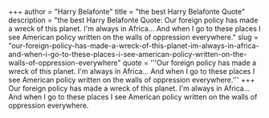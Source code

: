 +++
author = "Harry Belafonte"
title = "the best Harry Belafonte Quote"
description = "the best Harry Belafonte Quote: Our foreign policy has made a wreck of this planet. I'm always in Africa... And when I go to these places I see American policy written on the walls of oppression everywhere."
slug = "our-foreign-policy-has-made-a-wreck-of-this-planet-im-always-in-africa-and-when-i-go-to-these-places-i-see-american-policy-written-on-the-walls-of-oppression-everywhere"
quote = '''Our foreign policy has made a wreck of this planet. I'm always in Africa... And when I go to these places I see American policy written on the walls of oppression everywhere.'''
+++
Our foreign policy has made a wreck of this planet. I'm always in Africa... And when I go to these places I see American policy written on the walls of oppression everywhere.
